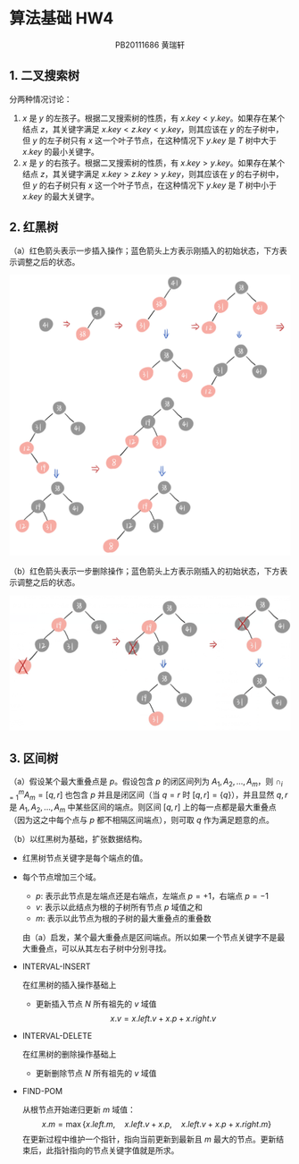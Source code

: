 # 算法基础 HW4

<center>PB20111686 黄瑞轩</center>

## 1. 二叉搜索树

分两种情况讨论：

1. $x$ 是 $y$ 的左孩子。根据二叉搜索树的性质，有 $x.key<y.key$。如果存在某个结点 $z$，其关键字满足 $x.key<z.key<y.key$，则其应该在 $y$ 的左子树中，但 $y$ 的左子树只有 $x$ 这一个叶子节点，在这种情况下 $y.key$ 是 $T$ 树中大于 $x.key$ 的最小关键字。
2. $x$ 是 $y$ 的右孩子。根据二叉搜索树的性质，有 $x.key>y.key$。如果存在某个结点 $z$，其关键字满足 $x.key>z.key>y.key$，则其应该在 $y$ 的右子树中，但 $y$ 的右子树只有 $x$ 这一个叶子节点，在这种情况下 $y.key$ 是 $T$ 树中小于 $x.key$ 的最大关键字。

## 2. 红黑树

（a）红色箭头表示一步插入操作；蓝色箭头上方表示刚插入的初始状态，下方表示调整之后的状态。

![image-20221019160014761](HW.assets/image-20221019160014761.png)

（b）红色箭头表示一步删除操作；蓝色箭头上方表示刚插入的初始状态，下方表示调整之后的状态。

![image-20221019170939144](HW4.assets/image-20221019170939144.png)

## 3. 区间树

（a）假设某个最大重叠点是 $p$。假设包含 $p$ 的闭区间列为 $A_1,A_2,...,A_m$，则 $\cap_{i=1}^mA_m=[q,r]$ 也包含 $p$ 并且是闭区间（当 $q=r$ 时 $[q,r]=\{q\}$），并且显然 $q,r$ 是 $A_1,A_2,...,A_m$ 中某些区间的端点。则区间 $[q,r]$ 上的每一点都是最大重叠点（因为这之中每个点与 $p$ 都不相隔区间端点），则可取 $q$ 作为满足题意的点。

（b）以红黑树为基础，扩张数据结构。

- 红黑树节点关键字是每个端点的值。

- 每个节点增加三个域。

  - $p:$ 表示此节点是左端点还是右端点，左端点 $p=+1$，右端点 $p=-1$
  - $v:$ 表示以此结点为根的子树所有节点 $p$ 域值之和
  - $m:$ 表示以此节点为根的子树的最大重叠点的重叠数

  由（a）启发，某个最大重叠点是区间端点。所以如果一个节点关键字不是最大重叠点，可以从其左右子树中分别寻找。

- INTERVAL-INSERT

  在红黑树的插入操作基础上

  - 更新插入节点 $N$ 所有祖先的 $v$ 域值
    $$
    x.v=x.left.v+x.p+x.right.v
    $$

- INTERVAL-DELETE

  在红黑树的删除操作基础上

  - 更新删除节点 $N$ 所有祖先的 $v$ 域值

- FIND-POM

  从根节点开始递归更新 $m$ 域值：
  $$
  x.m=\max\{x.left.m,\quad x.left.v+x.p,\quad x.left.v+x.p+x.right.m\}
  $$
  在更新过程中维护一个指针，指向当前更新到最新且 $m$ 最大的节点。更新结束后，此指针指向的节点关键字值就是所求。

